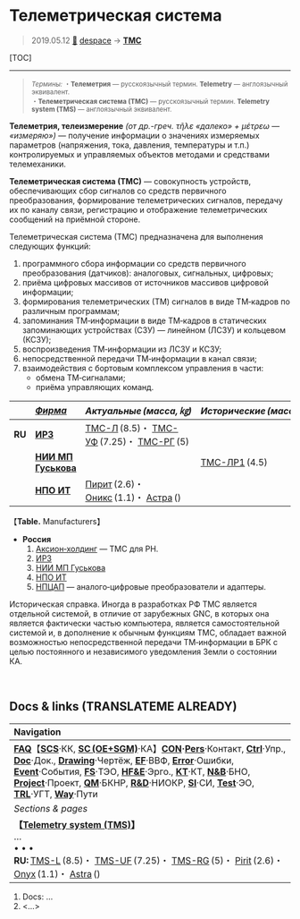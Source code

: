 # Телеметрическая система
> 2019.05.12 [🚀](../index/index.md) [despace](index.md) → **[ТМС](tms.md)**

[TOC]

---

> <small>*Термины:* ・**Телеметрия** — русскоязычный термин. **Telemetry** — англоязычный эквивалент.<br> ・**Телеметрическая система (ТМС)** — русскоязычный термин. **Telemetry system (TMS)** — англоязычный эквивалент.</small>

**Телеметрия, телеизмерение** *(от др.-греч. τῆλε «далеко» + μέτρεω — «измеряю»)* — получение информации о значениях измеряемых параметров (напряжения, тока, давления, температуры и т.п.) контролируемых и управляемых объектов методами и средствами телемеханики.

**Телеметрическая система (ТМС)** — совокупность устройств, обеспечивающих сбор сигналов со средств первичного преобразования, формирование телеметрических сигналов, передачу их по каналу связи, регистрацию и отображение телеметрических сообщений на приёмной стороне.

Телеметрическая система (ТМС) предназначена для выполнения следующих функций:

   1. программного сбора информации со средств первичного преобразования (датчиков): аналоговых, сигнальных, цифровых;
   1. приёма цифровых массивов от источников массивов цифровой информации;
   1. формирования телеметрических (ТМ) сигналов в виде ТМ‑кадров по различным программам;
   1. запоминания ТМ‑информации в виде ТМ‑кадров в статических запоминающих устройствах (СЗУ) — линейном (ЛСЗУ) и кольцевом (КСЗУ);
   1. воспроизведения ТМ‑информации из ЛСЗУ и КСЗУ;
   1. непосредственной передачи ТМ‑информации в канал связи;
   1. взаимодействия с бортовым комплексом управления в части:
      - обмена ТМ‑сигналами;
      - приёма управляющих команд.

| |*[Фирма](contact.md)*|*Актуальные (масса, ㎏)*|*Исторические (масса, ㎏)*|
|:-|:-|:-|:-|
|**RU**|**[ИРЗ](contact/irz.md)**|[ТМС-Л](tms_l.md) (8.5)・ [ТМС-УФ](tms_uf.md) (7.25)・ [ТМС-РГ](tms_rg.md) (5)| |
| |**[НИИ МП Гуськова](contact/niimp.md)**| |[ТМС-ЛР1](tms_lr1.md) (4.5)|
| |**[НПО ИТ](contact/npoit.md)**|[Пирит](tms_lst.md) (2.6)・ [Оникс](tms_lst.md) (1.1)・ [Астра](tms_lst.md) ()| |㋎

【**Table.** Manufacturers】

   - **Россия**
     1. [Аксион‑холдинг](contact/axion_h.md) — ТМС для РН.
     1. [ИРЗ](contact/irz.md)
     1. [НИИ МП Гуськова](contact/niimp.md)
     1. [НПО ИТ](contact/npoit.md)
     1. [НПЦАП](contact/npcap.md) — аналого‑цифровые преобразователи и адаптеры.

Историческая справка. Иногда в разработках РФ ТМС является отдельной системой, в отличие от зарубежных GNC, в которых она является фактически частью компьютера, является самостоятельной системой и, в дополнение к обычным функциям ТМС, обладает важной возможностью непосредственной передачи ТМ‑информации в БРК с целью постоянного и независимого уведомления Земли о состоянии КА.



<p style="page-break-after:always"> </p>

## Docs & links (TRANSLATEME ALREADY)
|Navigation|
|:-|
|**[FAQ](faq.md)**【**[SCS](scs.md)**·КК, **[SC (OE+SGM)](sc.md)**·КА】**[CON](contact.md)·[Pers](person.md)**·Контакт, **[Ctrl](control.md)**·Упр., **[Doc](doc.md)**·Док., **[Drawing](drawing.md)**·Чертёж, **[EF](ef.md)**·ВВФ, **[Error](error.md)**·Ошибки, **[Event](event.md)**·События, **[FS](fs.md)**·ТЭО, **[HF&E](hfe.md)**·Эрго., **[KT](kt.md)**·КТ, **[N&B](nnb.md)**·БНО, **[Project](project.md)**·Проект, **[QM](qm.md)**·БКНР, **[R&D](rnd.md)**·НИОКР, **[SI](si.md)**·СИ, **[Test](test.md)**·ЭО, **[TRL](trl.md)**·УГТ, **[Way](way.md)**·Пути|
|*Sections & pages*|
|**【[Telemetry system (TMS)](tms.md)】**<br> … <br>• • •<br> **RU:** [TMS-L](tms_l.md) (8.5)・ [TMS-UF](tms_uf.md) (7.25)・ [TMS-RG](tms_rg.md) (5)・ [Pirit](tms_lst.md) (2.6)・ [Onyx](tms_lst.md) (1.1)・ [Astra](tms_lst.md) ()|

   1. Docs: …
   1. <…>
